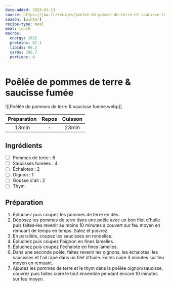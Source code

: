 ```yaml
---
date-added: 2023-01-13
source: https://jow.fr/recipes/poelee-de-pommes-de-terre-et-saucisse-fumee-8q4ud8q9c0wi9yb01cv8
season: [winter]
recipe-type: meal
meal: lunch
macros:
  energy: 1622
  proteins: 67.1
  lipids: 66.2
  carbs: 192.7
  portions: 4
---
```


# Poêlée de pommes de terre & saucisse fumée

![[Poêlée de pommes de terre & saucisse fumée.webp]]

| Préparation | Repos | Cuisson |
|:-----------:|:-----:|:-------:|
|    13min    |   -   |  23min  |

## Ingrédients

- [ ] Pommes de terre : 8
- [ ] Saucisses fumées : 4
- [ ] Échalotes : 2
- [ ] Oignon : 1
- [ ] Gousse d'ail : 2
- [ ] Thym

## Préparation

1. Épluchez puis coupez les pommes de terre en dés.
2. Déposez les pommes de terre dans une poêle avec un bon filet d'huile puis faites-les revenir au moins 10 minutes à couvert sur feu moyen en remuant de temps en temps. Salez et poivrez.
3. En parallèle, coupez les saucisses en rondelles.
4. Épluchez puis coupez l'oignon en fines lamelles.
5. Épluchez puis coupez l'échalote en fines lamelles.
6. Dans une seconde poêle, faites revenir les oignons, les échalotes, les saucisses et l'ail râpé dans un filet d'huile. Faites cuire 3 minutes sur feu moyen en remuant.
7. Ajoutez les pommes de terre et le thym dans la poêlée oignon/saucisse, couvrez puis faites cuire le tout ensemble pendant encore 10 minutes sur feu moyen.
